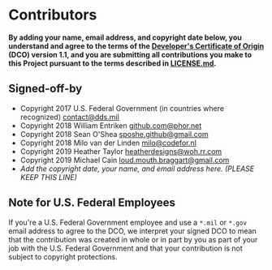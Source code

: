 # Contributors

**By adding your name, email address, and copyright date below, you understand and agree to the terms of the [Developer's Certificate of Origin](https://developercertificate.org/) (DCO) version 1.1, and you are submitting all contributions you make to this Project pursuant to the terms described in [LICENSE.md](LICENSE.md).**

## Signed-off-by

- Copyright 2017 U.S. Federal Government (in countries where recognized) contact@dds.mil
- Copyright 2018 William Entriken github.com@phor.net
- Copyright 2018 Sean O'Shea sposhe.github@gmail.com
- Copyright 2018 Milo van der Linden milo@codefor.nl
- Copyright 2019 Heather Taylor heatherdesigns@woh.rr.com
- Copyright 2019 Michael Cain loud.mouth.braggart@gmail.com
- _Add the copyright date, your name, and email address here. (PLEASE KEEP THIS LINE)_

## Note for U.S. Federal Employees

If you're a U.S. Federal Government employee and use a `*.mil` or `*.gov` email address to agree to the DCO, we interpret your signed DCO to mean that the contribution was created in whole or in part by you as part of your job with the U.S. Federal Government and that your contribution is not subject to copyright protections.
